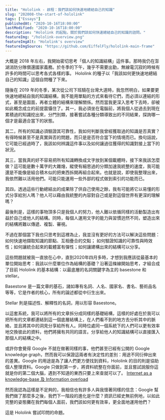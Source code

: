 ```yaml
---
title: "Hololink - 啟程：我們該如何快速地總結自己的知識"
slug: "202008-the-start-of-hololink"
tags: ["Essays"]
publishedAt: "2020-10-16T18:00:00"
lastModified: "2020-10-16T18:00:00"
description: "Hololink 的起點，關於我們該如何快速總結自己的知識的詰問。"
featureImg: "/hololink-overview.png"
featureImgAlt: "Hololink's overview"
featureImgSource: "https://github.com/EiffelFly/hololink-main-frame"
---
```


大概是 2018 年左右，我開始密切思考「個人的知識結構」這件事。那時我仍在澎湖消防分隊償還國家義務。於冬季的下午，幾乎不需要出勤，無線電沉寂的時候有許多的時間可以思考各式各樣的事。 Hololink 的種子以「我該如何更快速地總結自己的知識」這個自問種了下來。

隨後在 2019 年的冬季，某次從公司下班騎在台灣大道時，我忽然明白，如果要更快速地總結自我的知識結構，我不能用單點的方式來看待它們，而必須以連結的形式，甚至是圖面，再者立體的結構來理解關係。然而當我更深入思考下去時，卻被如此概念成立的前提震懾住了。其一，我必須坐在電腦前，將我個人從過去到現在累積過的知識挖出來，分門別類，接著嘗試各種分類導致出的不同結果，探詢哪一個才是最適合當下的狀態。

其二，所有的知識必須驗證其可靠性，我如何判斷我曾經獲取過的知識是否真實？有得時候甚至不是真實與否的問題，而只是是否符合當下的情境而已。換句話說，它可能已經過時了，我該如何辨識這件事以及如何讓過往獲得的知識對接上當下的狀況。

其三，當我真的好不容易把所有知識轉換成文字放到某個載體時，接下來我該怎麼做？這可能是數十萬字的大雜燴，縱使有細思過的分類加速我統整的速度，我可能還是不能像是組合積木似的把東西拆開再組合起來。也就是說，即使我整理出來，我依然難以活用他們。可能只能運用一些外部的程式做到索引的功能而已。

其四，透過這些行動總結出的成果除了供自己使用之餘，我有可能將它以易懂的形式分享給別人嗎？他人可以藉由我統整的內容對自己或是對這個世界有更深的理解嗎？

最後則是，這樣的事物頂多只是我個人的努力，他人難以依循同樣的活動製造出有益於自己或他人的結構。同時，每個人運用文字的能力與習慣迥然不同，塑造出來的結構將難以傳遞、複製、審視。

不過在那個當下我也只思考到這裡為止，我並沒有更好的方法可以解決這些問題：如何快速地擷取知識的節點、互相疊合的交點； 如何驗證知識的可靠性與時效性；如何讓統合起來的載體富有彈性；如何讓建構出來的結構可以分享。

這些問題就被我一直放在心中，直到2020年四月多時，才想到我應該從最基本的單位開始思考：我該以什麼單位作為結構的基礎？沿著這條線開始思考，才組合成了目前 Hololink 的基本結構：以最底層的名詞關鍵字為主的 basestone 和 stellar。

Basestone 是一篇文章的基石，諸如專有名詞、人名、國家名、書名、藝術品名等等，它是作者的核心，所有的論述都從中衍生出來。

Stellar 則是描述性、解釋性的名詞，用以形容 Basestone。

以這套系統，我可以將所有的文章拆分成同樣的基礎結構，這樣的好處在於我可以把所有的文章都連結到這一個底層結構上，在人們看不到的地方去分析其中的脈絡，並且將其中的洞見分享給所有人。同時位處同一個系統下的人們可以更有效率地交換彼此的資料，他們將擁有共同的語言。分享給他人的知識結構可以直接匯入那個人的結構之中。

或許你會覺得 Google 不就在做著同樣的事，他們甚至已經有公開的 Google knowledge graph，然而我可以保證這兩者有決定性的差別：用途不同衍伸出來的差異。Google 的用途是為了讓人們更方便找到資料，Hololink 的目的則是協助個人整理資料。Google 只做到第一步，將資料統整在你面前，並且嘗試說服你這就是你的第二個大腦，遇到不知道的東西只要上來查就可以了。 [Internet as a knowledge-base 及 Information overload](/thoughts/202010-internet-as-a-knowledge-base-and-information-overload) 

然而我認為這樣是不足夠的，我相信也有許多人與我懷著同樣的信念：Google 幫我們做了那麼多之後，我們下一階段的進化是什麼？資訊已經史無前例地，以如此完整的姿態攤在我們每個人面前，我們該如何更有效率，更全面地運用他們？

這是 Hololink 嘗試叩問的命題。